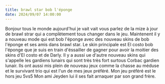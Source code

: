 ```yaml
---
title: brawl star bob l'éponge
date: 2024/09/07 14:00:00 
--- 
```

Bonjour tous le monde aujourd'hui je vait vait vous parlez de la mize à jour de brawl strar qui a complètement tous changer dans le jeu.
Maintenent il y a nouveau mode qui est bob l'éponge avec des nouveau skins de bob l'éponge et ses amis dans brawl star.
Le skin principale est El costo bob l'éponge que je suis en train d'éssailler de gagner pour avoir la moitier des skins d'El costo et de Darly.
Il y a aussi ue d'autre nouveau skins qui s'appelle les gardiens lunairs qui sont très très fort surtous Corbac gardien lunair.
Ils ont aussi mis plein de nouveau jeux comme la chasse au méduse et le survivant trio qui est l'un de mes jeux préféré. Mon jeu préféré est le hors jeu 5vs5
Mon ami Jeyden lui il ses fait arnaquer par son grand frère.



